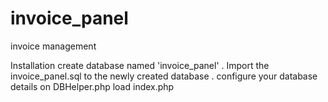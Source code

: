 # invoice_panel
invoice management 

Installation
    create database named 'invoice_panel' .
    Import the invoice_panel.sql to the newly created database .
    configure your database details on DBHelper.php
    load index.php
    
